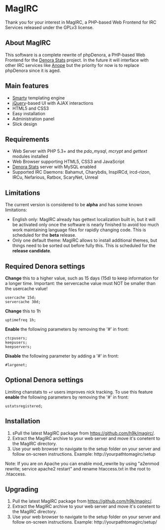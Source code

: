 MagIRC
======

Thank you for your interest in MagIRC, a PHP-based Web Frontend for IRC Services released under the GPLv3 license.

About MagIRC
------------
This software is a complete rewrite of phpDenora, a PHP-based Web Frontend for the [Denora Stats](http://www.denorastats.org) project.
In the future it will interface with other IRC services like [Anope](http://www.anope.org/) but the priority for now is to replace phpDenora since it is aged.

Main features
-------------
* [Smarty](http://www.smarty.net/) templating engine
* [jQuery](http://www.jquery.com/)-based UI with AJAX interactions
* HTML5 and CSS3
* Easy installation
* Administration panel
* Slick design

Requirements
------------
* Web Server with PHP 5.3+ and the *pdo_mysql*, *mcrypt* and *gettext* modules installed
* Web Browser supporting HTML5, CSS3 and JavaScript
* [Denora Stats](http://www.denorastats.org) server with MySQL enabled
* Supported IRC Daemons: Bahamut, Charybdis, InspIRCd, ircd-rizon, IRCu, Nefarious, Ratbox, ScaryNet, Unreal

Limitations
-----------
The current version is considered to be **alpha** and has some known limitations:

* English only: MagIRC already has gettext localization built in, but it will be activated only once the software is nearly finished to avoid too much work maintaining language files for rapidly changing code. This is scheduled for the **beta** release.
* Only one default theme: MagIRC allows to install additional themes, but things need to be sorted out before fully this. This is scheduled for the **release candidate**.

Required Denora settings
------------------------
**Change** this to a higher value, such as 15 days (15d) to keep information for a longer time.
Important: the servercache value must NOT be smaller than the usercache value!

    usercache 15d;
    servercache 30d;

**Change** this to 1h

    uptimefreq 1h;

**Enable** the following parameters by removing the '#' in front:

    ctcpusers;
    keepusers;
    keepservers;

**Disable** the following parameter by adding a '#' in front:

    #largenet;

Optional Denora settings
------------------------
Limiting chanstats to +r users improves nick tracking.
To use this feature **enable** the following parameters by removing the '#' in front:

    ustatsregistered;

Installation
------------
1. sPull the latest MagIRC package from https://github.com/h9k/magirc/.
2. Extract the MagIRC archive to your web server and move it's conetent to the MagIRC directory.
3. Use your web browser to navigate to the setup folder on your server and follow on-screen instructions. Example: http://yourpathtomagirc/setup

Note: If you are on Apache you can enable mod_rewrite by using "a2enmod rewrite; service apache2 restart" and rename htaccess.txt in the root to .htaccess.

Upgrading
---------
1. Pull the latest MagIRC package from https://github.com/h9k/magirc/.
2. Extract the MagIRC archive to your web server and move it's conetent to the MagIRC directory.
3. Use your web browser to navigate to the setup folder on your server and follow on-screen instructions. Example: http://yourpathtomagirc/setup/
